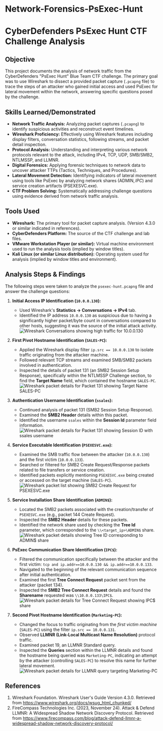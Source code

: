 # Network-Forensics-PsExec-Hunt
# CyberDefenders PsExec Hunt CTF Challenge Analysis

## Objective

This project documents the analysis of network traffic from the CyberDefenders "PsExec Hunt" Blue Team CTF challenge. The primary goal was to use Wireshark to dissect a provided packet capture (`.pcapng` file) to trace the steps of an attacker who gained initial access and used PsExec for lateral movement within the network, answering specific questions posed by the challenge.

## Skills Learned/Demonstrated

-   **Network Traffic Analysis:** Analyzing packet captures (`.pcapng`) to identify suspicious activities and reconstruct event timelines.
-   **Wireshark Proficiency:** Effectively using Wireshark features including display filters, conversation statistics, following streams, and packet detail inspection.
-   **Protocol Analysis:** Understanding and interpreting various network protocols relevant to the attack, including IPv4, TCP, UDP, SMB/SMB2, NTLMSSP, and LLMNR.
-   **Digital Forensics:** Applying forensic techniques to network data to uncover attacker TTPs (Tactics, Techniques, and Procedures).
-   **Lateral Movement Detection:** Identifying indicators of lateral movement using tools like PsExec by analyzing network shares (ADMIN$, IPC$) and service creation artifacts (PSEXESVC.exe).
-   **CTF Problem Solving:** Systematically addressing challenge questions using evidence derived from network traffic analysis.

## Tools Used

-   **Wireshark:** The primary tool for packet capture analysis. (Version 4.3.0 or similar indicated in references).
-   **CyberDefenders Platform:** The source of the CTF challenge and lab files.
-   **VMware Workstation Player (or similar):** Virtual machine environment used to run the analysis tools (implied by window titles).
-   **Kali Linux (or similar Linux distribution):** Operating system used for analysis (implied by window titles and environment).

## Analysis Steps & Findings

The following steps were taken to analyze the `psexec-hunt.pcapng` file and answer the challenge questions:

1.  **Initial Access IP Identification (`10.0.0.130`):**
    *   Used Wireshark's **Statistics -> Conversations -> IPv4** tab.
    *   Identified the IP address `10.0.0.130` as suspicious due to having a significantly higher packet/byte count in conversations compared to other hosts, suggesting it was the source of the initial attack activity.
        ![Wireshark Conversations showing high traffic for 10.0.0.130](placeholder_image_url_step1_conversations.png)

2.  **First Pivot Hostname Identification (`SALES-PC`):**
    *   Applied the Wireshark display filter `ip.src == 10.0.0.130` to isolate traffic originating from the attacker machine.
    *   Followed relevant TCP streams and examined SMB/SMB2 packets involved in authentication.
    *   Inspected the details of packet 131 (an SMB2 Session Setup Response), specifically within the NTLMSSP Challenge section, to find the **Target Name** field, which contained the hostname `SALES-PC`.
        ![Wireshark packet details for Packet 131 showing Target Name SALES-PC](placeholder_image_url_step2_target_name.png)

3.  **Authentication Username Identification (`ssales`):**
    *   Continued analysis of packet 131 (SMB2 Session Setup Response).
    *   Examined the **SMB2 Header** details within this packet.
    *   Identified the username `ssales` within the **Session Id** parameter field information.
        ![Wireshark packet details for Packet 131 showing Session ID with ssales username](placeholder_image_url_step3_session_id.png)

4.  **Service Executable Identification (`PSEXESVC.exe`):**
    *   Examined the SMB traffic flow between the attacker (`10.0.0.130`) and the first victim (`10.0.0.133`).
    *   Searched or filtered for SMB2 Create Request/Response packets related to file transfers or service creation.
    *   Identified packets explicitly mentioning `PSEXESVC.exe` being created or accessed on the target machine (`SALES-PC`).
        ![Wireshark packet list showing SMB2 Create Request for PSEXESVC.exe](placeholder_image_url_step4_psexesvc_create.png)

5.  **Service Installation Share Identification (`ADMIN$`):**
    *   Located the SMB2 packets associated with the creation/transfer of `PSEXESVC.exe` (e.g., packet 144 Create Request).
    *   Inspected the **SMB2 Header** details for these packets.
    *   Identified the network share used by checking the **Tree Id** parameter, which corresponded to the `\\<target_ip>\ADMIN$` share.
        ![Wireshark packet details showing Tree ID corresponding to ADMIN$ share](placeholder_image_url_step5_admin_share.png)

6.  **PsExec Communication Share Identification (`IPC$`):**
    *   Filtered the communication specifically between the attacker and the first victim: `tcp and ip.addr==10.0.0.130 && ip.addr==10.0.0.133`.
    *   Navigated to the beginning of the relevant communication sequence after initial authentication.
    *   Examined the first **Tree Connect Request** packet sent from the attacker (packet 134).
    *   Inspected the **SMB2 Tree Connect Request** details and found the **Sharename** requested was `\\10.0.0.133\IPC$`.
        ![Wireshark packet details for Tree Connect Request showing IPC$ share](placeholder_image_url_step6_ipc_share.png)

7.  **Second Pivot Hostname Identification (`Marketing-PC`):**
    *   Changed the focus to traffic originating from the *first victim machine* (`SALES-PC`) using the filter `ip.src == 10.0.0.131`.
    *   Observed **LLMNR (Link-Local Multicast Name Resolution)** protocol traffic.
    *   Examined packet 19, an LLMNR Standard query.
    *   Inspected the **Queries** section within the LLMNR details and found the hostname being queried was `Marketing-PC`, indicating an attempt by the attacker (controlling `SALES-PC`) to resolve this name for further lateral movement.
        ![Wireshark packet details for LLMNR query targeting Marketing-PC](placeholder_image_url_step7_llmnr_query.png)

## References

1.  Wireshark Foundation. Wireshark User's Guide Version 4.3.0. Retrieved from https://www.wireshark.org/docs/wsug_html_chunked/
2.  FireCompass Technologies Inc. (2023, November 24). Attack & Defend LLMNR: A Widespread Shadow Network Discovery Protocol. Retrieved from https://www.firecompass.com/blog/attack-defend-llmnr-a-widespread-shadow-network-discovery-protocol/
